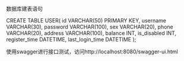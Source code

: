 数据库建表语句

CREATE TABLE USER(
id VARCHAR(50) PRIMARY KEY,
username VARCHAR(30),
password VARCHAR(100),
sex VARCHAR(20),
phone VARCHAR(20),
address VARCHAR(100),
balance INT,
is_disabled INT,
register_time DATETIME,
last_login_time DATETIME
);


使用swagger进行接口测试，访问http://localhost:8080/swagger-ui.html

